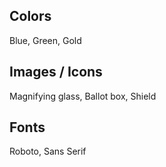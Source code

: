 ## Colors
Blue, Green, Gold


## Images / Icons
Magnifying glass, Ballot box, Shield


## Fonts
Roboto, Sans Serif
